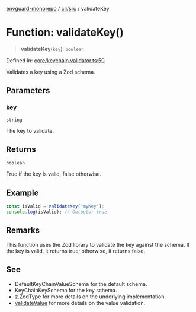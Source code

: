[envguard-monorepo](../../../index.md) / [cli/src](../index.md) / validateKey

# Function: validateKey()

> **validateKey**(`key`): `boolean`

Defined in: [core/keychain.validator.ts:50](https://github.com/amannirala13/envguard/blob/27fa3a91e5b82415a24e2e2859621b8033ae7435/packages/cli/src/core/keychain.validator.ts#L50)

Validates a key using a Zod schema.

## Parameters

### key

`string`

The key to validate.

## Returns

`boolean`

True if the key is valid, false otherwise.

## Example

```ts
const isValid = validateKey('myKey');
console.log(isValid); // Outputs: true
```

## Remarks

This function uses the Zod library to validate the key against the schema.
If the key is valid, it returns true; otherwise, it returns false.

## See

- DefaultKeyChainValueSchema for the default schema.
- KeyChainKeySchema for the key schema.
- z.ZodType for more details on the underlying implementation.
- [validateValue](validateValue.md) for more details on the value validation.
